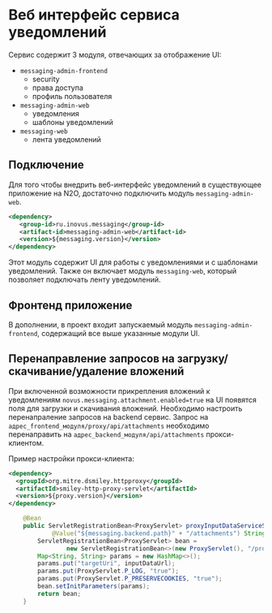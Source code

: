# Веб интерфейс сервиса уведомлений

Сервис содержит 3 модуля, отвечающих за отображение UI:

- `messaging-admin-frontend`
    - security
    - права доступа
    - профиль пользователя
- `messaging-admin-web`
    - уведомления
    - шаблоны уведомлений
- `messaging-web`
    - лента уведомлений


## Подключение
Для того чтобы внедрить веб-интерфейс уведомлений в существующее
приложение на N2O, достаточно подключить модуль `messaging-admin-web`.
```xml
<dependency>
   <group-id>ru.inovus.messaging</group-id>
   <artifact-id>messaging-admin-web</artifact-id>
   <version>${messaging.version}</version>
</dependency>
```
Этот модуль содержит UI для работы с уведомлениями и с шаблонами уведомлений.
Также он включает модуль `messaging-web`, который позволяет подключать ленту уведомлений.


## Фронтенд приложение
В дополнении, в проект входит запускаемый модуль `messaging-admin-frontend`,
содержащий все выше указанные модули UI.

## Перенаправление запросов на загрузку/скачивание/удаление вложений
При включенной возможности прикрепления вложений к уведомлениям `novus.messaging.attachment.enabled=true` на UI появятся поля для загрузки и скачивания вложений. Необходимо настроить перенапраление запросов на backend сервис. Запрос на `адрес_frontend_модуля/proxy/api/attachments` необходимо перенаправить на `адрес_backend_модуля/api/attachments` прокси-клиентом.

Пример настройки прокси-клиента:

```xml
<dependency>
  <groupId>org.mitre.dsmiley.httpproxy</groupId>
  <artifactId>smiley-http-proxy-servlet</artifactId>
  <version>${proxy.version}</version>
</dependency>
```

```java
    @Bean
    public ServletRegistrationBean<ProxyServlet> proxyInputDataServiceServlet(
            @Value("${messaging.backend.path}" + "/attachments") String inputDataUrl) {
        ServletRegistrationBean<ProxyServlet> bean =
                new ServletRegistrationBean<>(new ProxyServlet(), "/proxy/api/attachments/*");
        Map<String, String> params = new HashMap<>();
        params.put("targetUri", inputDataUrl);
        params.put(ProxyServlet.P_LOG, "true");
        params.put(ProxyServlet.P_PRESERVECOOKIES, "true");
        bean.setInitParameters(params);
        return bean;
    }
```